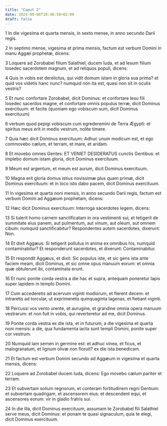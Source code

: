 ```yaml
---
title: "Caput 2"
date: 2024-09-06T18:40:58+02:00
draft: false
---
```




1 In die vigesima et quarta mensis, in sexto mense, in anno secundo Darii regis.

2 In septimo mense, vigesima et prima mensis, factum est verbum Domini in manu Aggæi prophetæ, dicens:

3 Loquere ad Zorobabel filium Salathiel, ducem Iuda, et ad Iesum filium Iosedec sacerdotem magnum, et ad reliquos populi, dicens:

4 Quis in vobis est derelictus, qui vidit domum istam in gloria sua prima? et quid vos videtis hanc nunc? numquid non ita est, quasi non sit in oculis vestris?

5 Et nunc confortare Zorobabel, dicit Dominus: et confortare Iesu fili Iosedec sacerdos magne, et confortare omnis populus terræ, dicit Dominus exercituum: et facite (quoniam ego vobiscum sum, dicit Dominus exercituum)

6 verbum quod pepigi vobiscum cum egrederemini de Terra Ægypti: et spiritus meus erit in medio vestrum, nolite timere.

7 Quia hæc dicit Dominus exercituum: Adhuc unum modicum est, et ego commovebo cælum, et terram, et mare, et aridam.

8 Et movebo omnes Gentes: ET VENIET DESIDERATUS cunctis Gentibus: et implebo domum istam gloria, dicit Dominus exercituum.

9 Meum est argentum, et meum est aurum, dicit Dominus exercituum.

10 Magna erit gloria domus istius novissimæ plus quam primæ, dicit Dominus exercituum: et in loco isto dabo pacem, dicit Dominus exercituum.

11 In vigesima et quarta noni mensis, in anno secundo Darii regis, factum est verbum Domini ad Aggæum prophetam, dicens:

12 Hæc dicit Dominus exercituum: Interroga sacerdotes legem, dicens:

13 Si tulerit homo carnem sanctificatam in ora vestimenti sui, et tetigerit de summitate eius panem, aut pulmentum, aut vinum, aut oleum, aut omnem cibum: numquid sanctificabitur? Respondentes autem sacerdotes, dixerunt: Non.

14 Et dixit Aggæus: Si tetigerit pollutus in anima ex omnibus his, numquid contaminabitur? Et responderunt sacerdotes, et dixerunt: Contaminabitur.

15 Et respondit Aggæus, et dixit: Sic populus iste, et sic gens ista ante faciem meam, dicit Dominus, et sic omne opus manuum eorum: et omnia quæ obtulerunt ibi, contaminata erunt.

16 Et nunc ponite corda vestra a die hac et supra, antequam poneretur lapis super lapidem in templo Domini.

17 Cum accederetis ad acervum viginti modiorum, et fierent decem: et intraretis ad torcular, ut exprimeretis quinquaginta lagenas, et fiebant viginti.

18 Percussi vos vento urente, et aurugine, et grandine omnia opera manuum vestrarum: et non fuit in vobis, qui reverteretur ad me, dicit Dominus.

19 Ponite corda vestra ex die ista, et in futurum, a die vigesima et quarta noni mensis: a die, qua fundamenta iacta sunt templi Domini, ponite super cor vestrum.

20 Numquid iam semen in germine est: et adhuc vinea, et ficus, et malogranatum, et lignum olivæ non floruit? ex die ista benedicam.

21 Et factum est verbum Domini secundo ad Aggæum in vigesima et quarta mensis, dicens:

22 Loquere ad Zorobabel ducem Iuda, dicens: Ego movebo cælum pariter et terram.

23 Et subvertam solium regnorum, et conteram fortitudinem regni Gentium: et subvertam quadrigam, et ascensorem eius: et descendent equi, et ascensores eorum: vir in gladio fratris sui.

24 In die illa, dicit Dominus exercituum, assumam te Zorobabel fili Salathiel serve meus, dicit Dominus: et ponam te quasi signaculum, quia te elegi, dicit Dominus exercituum.

